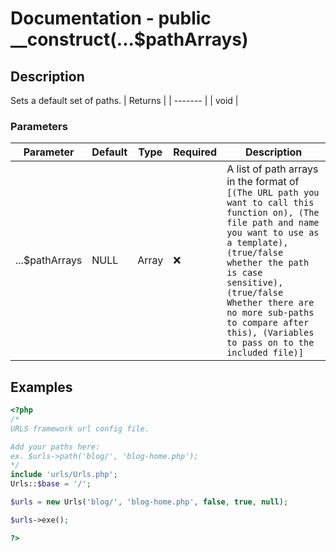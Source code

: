 # Documentation - public __construct(...$pathArrays)
## Description
Sets a default set of paths.
| Returns |
| ------- |
|  void   |

### Parameters
| Parameter      | Default |  Type  |      Required      | Description |
| ---------      | ------- | ------ | ------------------ | ----------- |
| ...$pathArrays | NULL    |  Array | :x:                | A list of path arrays in the format of `[(The URL path you want to call this function on), (The file path and name you want to use as a template), (true/false whether the path is case sensitive), (true/false Whether there are no more sub-paths to compare after this), (Variables to pass on to the included file)]` |
## Examples
```PHP
<?php
/*
URLS framework url config file.

Add your paths here:
ex. $urls->path('blog/', 'blog-home.php');
*/
include 'urls/Urls.php';
Urls::$base = '/';

$urls = new Urls('blog/', 'blog-home.php', false, true, null);

$urls->exe();

?>
```
